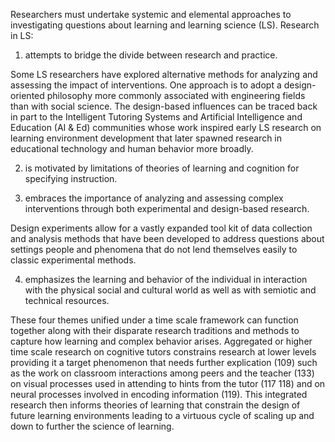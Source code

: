 Researchers must undertake systemic and elemental approaches to investigating questions about learning and learning science (LS). Research in LS:

<ol>  <li> attempts to bridge the divide between research and practice.</li>  </ol>

Some LS researchers have explored alternative methods for analyzing and assessing the impact of interventions. One approach is to adopt a design-oriented philosophy more commonly associated with engineering fields than with social science. The design-based influences can be traced back in part to the Intelligent Tutoring Systems and Artificial Intelligence and Education (AI &amp; Ed) communities whose work inspired early LS research on learning environment development that later spawned research in educational technology and human behavior more broadly.

<ol start=2>  <li> is motivated by limitations of theories of learning and cognition for specifying instruction.</li>  </ol>

<ol start=3>  <li> embraces the importance of analyzing and assessing complex interventions through both experimental and design-based research.</li>  </ol>

Design experiments allow for a vastly expanded tool kit of data collection and analysis methods that have been developed to address questions about settings people and phenomena that do not lend themselves easily to classic experimental methods.

<ol start=4>  <li> emphasizes the learning and behavior of the individual in interaction with the physical social and cultural world as well as with semiotic and technical resources.</li>  </ol>

These four themes unified under a time scale framework can function together along with their disparate research traditions and methods to capture how learning and complex behavior arises. Aggregated or higher time scale research on cognitive tutors constrains research at lower levels providing it a target phenomenon that needs further explication (109) such as the work on classroom interactions among peers and the teacher (133) on visual processes used in attending to hints from the tutor (117 118) and on neural processes involved in encoding information (119). This integrated research then informs theories of learning that constrain the design of future learning environments leading to a virtuous cycle of scaling up and down to further the science of learning.